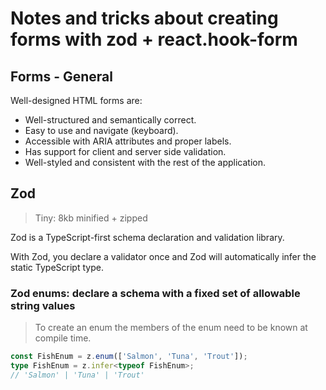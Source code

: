 # Notes and tricks about creating forms with zod + react.hook-form

## Forms - General

Well-designed HTML forms are:

- Well-structured and semantically correct.
- Easy to use and navigate (keyboard).
- Accessible with ARIA attributes and proper labels.
- Has support for client and server side validation.
- Well-styled and consistent with the rest of the application.

## Zod

> Tiny: 8kb minified + zipped

Zod is a TypeScript-first schema declaration and validation library.

With Zod, you declare a validator once and Zod will automatically infer the static TypeScript type.

### Zod enums: declare a schema with a fixed set of allowable string values

> To create an enum the members of the enum need to be known at compile time.

```ts
const FishEnum = z.enum(['Salmon', 'Tuna', 'Trout']);
type FishEnum = z.infer<typeof FishEnum>;
// 'Salmon' | 'Tuna' | 'Trout'
```
